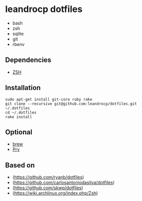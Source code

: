 # leandrocp dotfiles

* bash
* zsh
* sqlite
* git
* rbenv

Dependencies
------------
  
* [ZSH](http://www.zsh.org/)

Installation
------------

    sudo apt-get install git-core ruby rake
    git clone --recursive git@github.com:leandrocp/dotfiles.git ~/.dotfiles
    cd ~/.dotfiles
    rake install

Optional
--------

* [brew](https://github.com/mxcl/homebrew)
* [Pry](http://pry.github.com/)

Based on
--------

* (https://github.com/ryanb/dotfiles)
* (https://github.com/carlosantoniodasilva/dotfiles)
* (https://github.com/skwp/dotfiles)
* (https://wiki.archlinux.org/index.php/Zsh)
